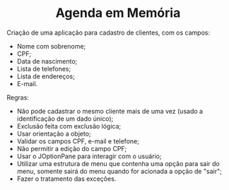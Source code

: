 <h1 align="center"> Agenda em Memória </h1>

Criação de uma aplicação para cadastro de clientes, com os campos:
  - Nome com sobrenome;
  - CPF;
  - Data de nascimento;
  - Lista de telefones;
  - Lista de endereços;
  - E-mail.
 
 Regras:
  - Não pode cadastrar o  mesmo cliente mais de uma vez (usado a identificação de um dado único);
  - Exclusão feita com exclusão lógica;
  - Usar orientação a objeto;
  - Validar os campos CPF, e-mail e telefone;
  - Não permitir a edição do campo CPF;
  - Usar o JOptionPane para interagir com o usuário;
  - Utilizar uma estrutura de menu que contenha uma opção para sair do menu, somente sairá do menu quando for acionada a opção de "sair";
  - Fazer o tratamento das exceções.
